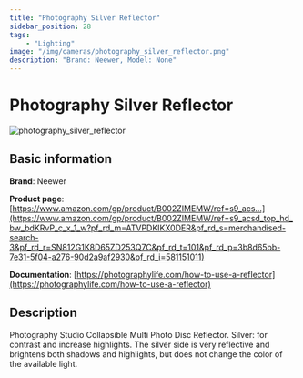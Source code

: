 ```yaml
---
title: "Photography Silver Reflector"
sidebar_position: 28
tags:
    - "Lighting"
image: "/img/cameras/photography_silver_reflector.png"
description: "Brand: Neewer, Model: None"
---
```

# Photography Silver Reflector

![photography_silver_reflector](/img/cameras/photography_silver_reflector.png)

## Basic information

**Brand**: Neewer

**Product page**: [https://www.amazon.com/gp/product/B002ZIMEMW/ref=s9_acs...](https://www.amazon.com/gp/product/B002ZIMEMW/ref=s9_acsd_top_hd_bw_bdKRvP_c_x_1_w?pf_rd_m=ATVPDKIKX0DER&pf_rd_s=merchandised-search-3&pf_rd_r=SN812G1K8D65ZD253Q7C&pf_rd_t=101&pf_rd_p=3b8d65bb-7e31-5f04-a276-90d2a9af2930&pf_rd_i=581151011)

**Documentation**: [https://photographylife.com/how-to-use-a-reflector](https://photographylife.com/how-to-use-a-reflector)

## Description

Photography Studio Collapsible Multi Photo Disc Reflector\. Silver: for contrast and increase highlights\. The silver side is very reflective and brightens both shadows and highlights, but does not change the color of the available light\.

